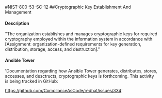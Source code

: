 #NIST-800-53-SC-12
##Cryptographic Key Establishment And Management
#### Description
"The organization establishes and manages cryptographic keys for required cryptography employed within the information system in accordance with [Assignment: organization-defined requirements for key generation, distribution, storage, access, and destruction]."
#### Ansible Tower
'Documentation regarding how Ansible Tower generates,
distributes, stores,
accesses, and desctructs, cryptographic keys is forthcoming. This
activity is being tracked in GitHub:

https://github.com/ComplianceAsCode/redhat/issues/334'

